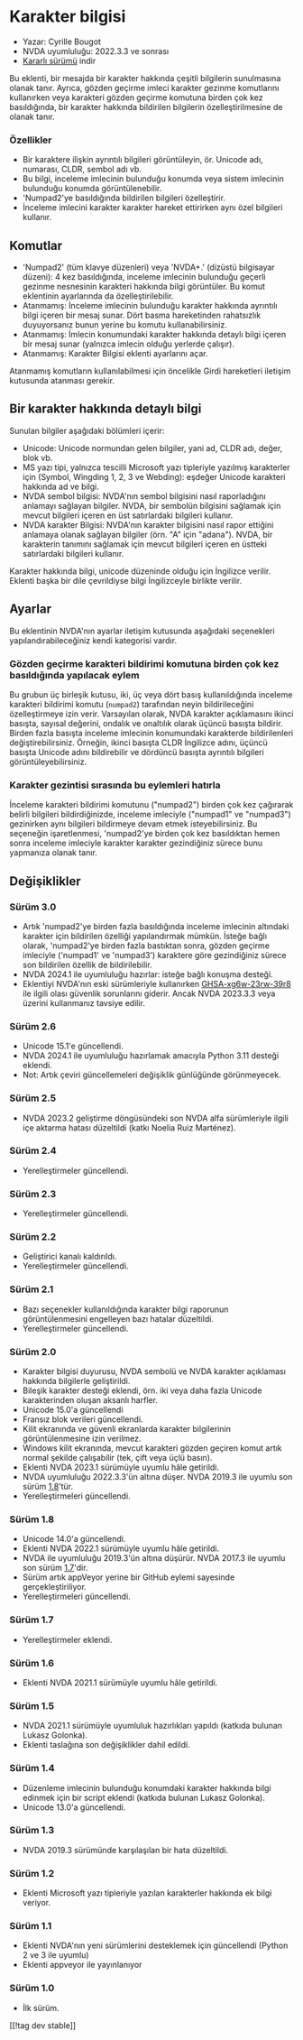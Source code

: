 # Karakter bilgisi #

* Yazar: Cyrille Bougot
* NVDA uyumluluğu: 2022.3.3 ve sonrası
* [Kararlı sürümü][1] indir

Bu eklenti, bir mesajda bir karakter hakkında çeşitli bilgilerin sunulmasına
olanak tanır. Ayrıca, gözden geçirme imleci karakter gezinme komutlarını
kullanırken veya karakteri gözden geçirme komutuna birden çok kez
basıldığında, bir karakter hakkında bildirilen bilgilerin özelleştirilmesine
de olanak tanır.

### Özellikler

* Bir karaktere ilişkin ayrıntılı bilgileri görüntüleyin, ör. Unicode adı,
  numarası, CLDR, sembol adı vb.
* Bu bilgi, inceleme imlecinin bulunduğu konumda veya sistem imlecinin
  bulunduğu konumda görüntülenebilir.
* 'Numpad2'ye basıldığında bildirilen bilgileri özelleştirir.
* İnceleme imlecini karakter karakter hareket ettirirken aynı özel bilgileri
  kullanır.

## Komutlar

* 'Numpad2' (tüm klavye düzenleri) veya 'NVDA+.' (dizüstü bilgisayar
  düzeni): 4 kez basıldığında, inceleme imlecinin bulunduğu geçerli gezinme
  nesnesinin karakteri hakkında bilgi görüntüler. Bu komut eklentinin
  ayarlarında da özelleştirilebilir.
* Atanmamış: İnceleme imlecinin bulunduğu karakter hakkında ayrıntılı bilgi
  içeren bir mesaj sunar. Dört basma hareketinden rahatsızlık duyuyorsanız
  bunun yerine bu komutu kullanabilirsiniz.
* Atanmamış: İmlecin konumundaki karakter hakkında detaylı bilgi içeren bir
  mesaj sunar (yalnızca imlecin olduğu yerlerde çalışır).
* Atanmamış: Karakter Bilgisi eklenti ayarlarını açar.

Atanmamış komutların kullanılabilmesi için öncelikle Girdi hareketleri
iletişim kutusunda atanması gerekir.

## Bir karakter hakkında detaylı bilgi

Sunulan bilgiler aşağıdaki bölümleri içerir:

* Unicode: Unicode normundan gelen bilgiler, yani ad, CLDR adı, değer, blok
  vb.
* MS yazı tipi, yalnızca tescilli Microsoft yazı tipleriyle yazılmış
  karakterler için (Symbol, Wingding 1, 2, 3 ve Webding): eşdeğer Unicode
  karakteri hakkında ad ve bilgi.
* NVDA sembol bilgisi: NVDA'nın sembol bilgisini nasıl raporladığını
  anlamayı sağlayan bilgiler. NVDA, bir sembolün bilgisini sağlamak için
  mevcut bilgileri içeren en üst satırlardaki bilgileri kullanır.
* NVDA karakter Bilgisi: NVDA'nın karakter bilgisini nasıl rapor ettiğini
  anlamaya olanak sağlayan bilgiler (örn. "A" için "adana"). NVDA, bir
  karakterin tanımını sağlamak için mevcut bilgileri içeren en üstteki
  satırlardaki bilgileri kullanır.

Karakter hakkında bilgi, unicode düzeninde olduğu için İngilizce
verilir. Eklenti başka bir dile çevrildiyse bilgi İngilizceyle birlikte
verilir.

## Ayarlar

Bu eklentinin NVDA'nın ayarlar iletişim kutusunda aşağıdaki seçenekleri
yapılandırabileceğiniz kendi kategorisi vardır.

### Gözden geçirme karakteri bildirimi komutuna birden çok kez basıldığında yapılacak eylem

Bu grubun üç birleşik kutusu, iki, üç veya dört basış kullanıldığında
inceleme karakteri bildirimi komutu (`numpad2`) tarafından neyin
bildirileceğini özelleştirmeye izin verir.  Varsayılan olarak, NVDA karakter
açıklamasını ikinci basışta, sayısal değerini, ondalık ve onaltılık olarak
üçüncü basışta bildirir.  Birden fazla basışta inceleme imlecinin
konumundaki karakterde bildirilenleri değiştirebilirsiniz.  Örneğin, ikinci
basışta CLDR İngilizce adını, üçüncü basışta Unicode adını bildirebilir ve
dördüncü basışta ayrıntılı bilgileri görüntüleyebilirsiniz.

### Karakter gezintisi sırasında bu eylemleri hatırla

İnceleme karakteri bildirimi komutunu ("numpad2") birden çok kez çağırarak
belirli bilgileri bildirdiğinizde, inceleme imleciyle ("numpad1" ve
"numpad3") gezinirken aynı bilgileri bildirmeye devam etmek
isteyebilirsiniz. Bu seçeneğin işaretlenmesi, 'numpad2'ye birden çok kez
basıldıktan hemen sonra inceleme imleciyle karakter karakter gezindiğiniz
sürece bunu yapmanıza olanak tanır.

## Değişiklikler

### Sürüm 3.0

* Artık 'numpad2'ye birden fazla basıldığında inceleme imlecinin altındaki
  karakter için bildirilen özelliği yapılandırmak mümkün. İsteğe bağlı
  olarak, 'numpad2'ye birden fazla bastıktan sonra, gözden geçirme imleciyle
  ('numpad1' ve 'numpad3') karaktere göre gezindiğiniz sürece son bildirilen
  özellik de bildirilebilir.
* NVDA 2024.1 ile uyumluluğu hazırlar: isteğe bağlı konuşma desteği.
* Eklentiyi NVDA'nın eski sürümleriyle kullanırken [GHSA-xg6w-23rw-39r8][4]
  ile ilgili olası güvenlik sorunlarını giderir. Ancak NVDA 2023.3.3 veya
  üzerini kullanmanız tavsiye edilir.

### Sürüm 2.6

* Unicode 15.1'e güncellendi.
* NVDA 2024.1 ile uyumluluğu hazırlamak amacıyla Python 3.11 desteği
  eklendi.
* Not: Artık çeviri güncellemeleri değişiklik günlüğünde görünmeyecek.

### Sürüm 2.5

* NVDA 2023.2 geliştirme döngüsündeki son NVDA alfa sürümleriyle ilgili içe
  aktarma hatası düzeltildi (katkı Noelia Ruiz Marténez).

### Sürüm 2.4

* Yerelleştirmeler güncellendi.

### Sürüm 2.3

* Yerelleştirmeler güncellendi.

### Sürüm 2.2

* Geliştirici kanalı kaldırıldı.
* Yerelleştirmeler güncellendi.

### Sürüm 2.1

* Bazı seçenekler kullanıldığında karakter bilgi raporunun görüntülenmesini
  engelleyen bazı hatalar düzeltildi.
* Yerelleştirmeler güncellendi.

### Sürüm 2.0


* Karakter bilgisi duyurusu, NVDA sembolü ve NVDA karakter açıklaması
  hakkında bilgilerle geliştirildi.
* Bileşik karakter desteği eklendi, örn. iki veya daha fazla Unicode
  karakterinden oluşan aksanlı harfler.
* Unicode 15.0'a güncellendi
* Fransız blok verileri güncellendi.
* Kilit ekranında ve güvenli ekranlarda karakter bilgilerinin
  görüntülenmesine izin verilmez.
* Windows kilit ekranında, mevcut karakteri gözden geçiren komut artık
  normal şekilde çalışabilir (tek, çift veya üçlü basın).
* Eklenti NVDA 2023.1 sürümüyle uyumlu hâle getirildi.
* NVDA uyumluluğu 2022.3.3'ün altına düşer. NVDA 2019.3 ile uyumlu son sürüm
  [1.8][3]'tür.
* Yerelleştirmeleri güncellendi.

### Sürüm 1.8

* Unicode 14.0'a güncellendi.
* Eklenti NVDA 2022.1 sürümüyle uyumlu hâle getirildi.
* NVDA ile uyumluluğu 2019.3'ün altına düşürür. NVDA 2017.3 ile uyumlu son
  sürüm [1.7][2]'dir.
* Sürüm artık appVeyor yerine bir GitHub eylemi sayesinde
  gerçekleştiriliyor.
* Yerelleştirmeleri güncellendi.

### Sürüm 1.7

* Yerelleştirmeler eklendi.

### Sürüm 1.6

* Eklenti NVDA 2021.1 sürümüyle uyumlu hâle getirildi.

### Sürüm 1.5

* NVDA 2021.1 sürümüyle uyumluluk hazırlıkları yapıldı (katkıda bulunan
  Lukasz Golonka).
* Eklenti taslağına son değişiklikler dahil edildi.

### Sürüm 1.4

* Düzenleme imlecinin bulunduğu konumdaki karakter hakkında bilgi edinmek
  için bir script eklendi (katkıda bulunan Lukasz Golonka).
* Unicode 13.0'a güncellendi.

### Sürüm 1.3

* NVDA 2019.3 sürümünde karşılaşılan bir hata düzeltildi.


### Sürüm 1.2

* Eklenti Microsoft yazı tipleriyle yazılan karakterler hakkında ek bilgi
  veriyor.


### Sürüm 1.1

* Eklenti NVDA'nın yeni sürümlerini desteklemek için güncellendi (Python 2
  ve 3 ile uyumlu)
* Eklenti appveyor ile yayınlanıyor


### Sürüm 1.0

* İlk sürüm.

[[!tag dev stable]]

[1]: https://www.nvaccess.org/addonStore/legacy?file=charInfo

[2]:
https://github.com/CyrilleB79/charInfo/releases/download/V1.7/charInfo-1.7.nvda-addon

[3]:
https://github.com/CyrilleB79/charInfo/releases/download/V1.8/charInfo-1.8.nvda-addon

[4]:
https://github.com/nvaccess/nvda/security/advisories/GHSA-xg6w-23rw-39r8#event-132994

